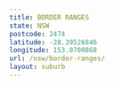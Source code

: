 ```yaml
---
title: BORDER RANGES
state: NSW
postcode: 2474
latitude: -28.39526846
longitude: 153.0700868
url: /nsw/border-ranges/
layout: suburb
---
```

